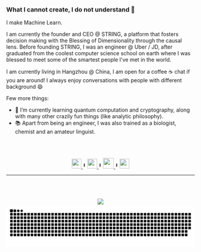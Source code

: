 ### What I cannot create, I do not understand 🌠

I make Machine Learn.

I am currently the founder and CEO @ STRING, a platform that fosters decision making with the Blessing of Dimensionality through the causal lens. Before founding STRING, I was an engineer @ Uber / JD, after graduated from the coolest computer science school on earth where I was blessed to meet some of the smartest people I've met in the world.

I am currently living in Hangzhou @ China, I am open for a coffee ☕ chat if you are around! I always enjoy conversations with people with different background 😄

Few more things:
- 🌱 I’m currently learning quantum computation and cryptography, along with many other crazily fun things (like analytic philosophy).
- 📚 Apart from being an engineer, I was also trained as a biologist, chemist and an amateur linguist.

<br></br>

</div>
<div align='center'>
<a href='https://www.linkedin.com/in/tonytongxupeng/'>
    <img width="26" height="26" src="https://img.icons8.com/metro/26/000000/linkedin.png"/>
</a>
 ╹
<a href='https://www.zhihu.com/people/tonyabracadabra'>
    <img width="26" height="26" src="https://user-images.githubusercontent.com/6690727/178393219-b94cec59-975c-41c9-bf4e-ef5b72e17c96.svg"/>
</a>
 ╹
 <a href='https://user-images.githubusercontent.com/6690727/178397264-3111fe90-423c-4e71-abbc-bfbafea84bcc.png'>
    <img width="28" height="28" src="https://user-images.githubusercontent.com/6690727/178393820-fe22707d-6550-45aa-b0b8-38537b611132.svg"/>
</a>
 ╹
<a href='mailto:siaawypcl@mozmail.com'>
    <img width="26" height="26" src="https://user-images.githubusercontent.com/6690727/178398219-c71ac8cf-957e-4b4a-b3e2-158fb5a33e8b.svg"/>
</a>

</div>

--- 

<br></br>

<div align="center"> 
    <img src="https://github-readme-stats.vercel.app/api?username=tonyabracadabra&theme=algolia&count_private=true&show_icons=true">
    <img src="https://raw.githubusercontent.com/tonyabracadabra/tonyabracadabra/output/ocean.svg">
</div>

